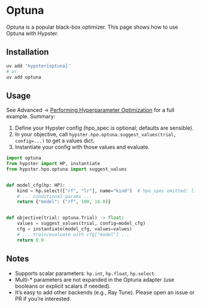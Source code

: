 # Optuna

Optuna is a popular black-box optimizer. This page shows how to use Optuna with Hypster.

## Installation

```bash
uv add 'hypster[optuna]'
# or
uv add optuna
```

## Usage

See Advanced → [Performing Hyperparameter Optimization](../in-depth/performing-hyperparameter-optimization.md) for a full example. Summary:

1. Define your Hypster config (hpo\_spec is optional; defaults are sensible).
2. In your objective, call `hypster.hpo.optuna.suggest_values(trial, config=...)` to get a values dict.
3. Instantiate your config with those values and evaluate.

```python
import optuna
from hypster import HP, instantiate
from hypster.hpo.optuna import suggest_values


def model_cfg(hp: HP):
    kind = hp.select(["rf", "lr"], name="kind")  # hpo_spec omitted: linear/unordered defaults
    # ... conditional params ...
    return {"model": ("rf", 100, 10.0)}


def objective(trial: optuna.Trial) -> float:
    values = suggest_values(trial, config=model_cfg)
    cfg = instantiate(model_cfg, values=values)
    # ... train/evaluate with cfg["model"] ...
    return 0.0
```

## Notes

* Supports scalar parameters: `hp.int`, `hp.float`, `hp.select`.
* Multi-\* parameters are not expanded in the Optuna adapter (use booleans or explicit scalars if needed).
* It’s easy to add other backends (e.g., Ray Tune). Please open an issue or PR if you’re interested.
